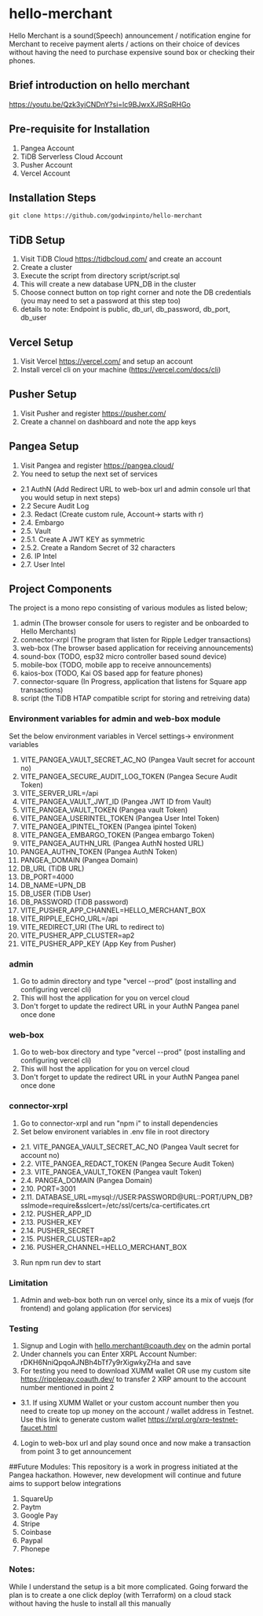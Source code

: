 # hello-merchant
Hello Merchant is a sound(Speech) announcement / notification engine for Merchant to receive payment alerts / actions on their choice of devices without having the need to purchase expensive sound box or checking their phones.

## Brief introduction on hello merchant
https://youtu.be/Qzk3yiCNDnY?si=lc9BJwxXJRSqRHGo

## Pre-requisite for Installation
1. Pangea Account
2. TiDB Serverless Cloud Account
2. Pusher Account
3. Vercel Account

## Installation Steps
```
git clone https://github.com/godwinpinto/hello-merchant
```

## TiDB Setup
1. Visit TiDB Cloud https://tidbcloud.com/ and create an account
2. Create a cluster
3. Execute the script from directory script/script.sql
4. This will create a new database UPN_DB in the cluster
5. Choose connect button on top right corner and note the DB credentials (you may need to set a password at this step too)
6. details to note: Endpoint is public, db_url, db_password, db_port, db_user

## Vercel Setup
1. Visit Vercel https://vercel.com/ and setup an account
2. Install vercel cli on your machine (https://vercel.com/docs/cli)


## Pusher Setup
1. Visit Pusher and register https://pusher.com/
2. Create a channel on dashboard and note the app keys

## Pangea Setup
1. Visit Pangea and register https://pangea.cloud/
2. You need to setup the next set of services
  - 2.1 AuthN (Add Redirect URL to web-box url and admin console url that you would setup in next steps)
  - 2.2 Secure Audit Log
  - 2.3. Redact (Create custom rule, Account-> starts with r)
  - 2.4. Embargo
  - 2.5. Vault
  - 2.5.1. Create A JWT KEY as symmetric
  - 2.5.2. Create a Random Secret of 32 characters
  - 2.6. IP Intel
  - 2.7. User Intel


## Project Components
The project is a mono repo consisting of various modules as listed below;
1. admin (The browser console for users to register and be onboarded to Hello Merchants)
2. connector-xrpl (The program that listen for Ripple Ledger transactions)
3. web-box (The browser based application for receiving announcements)
4. sound-box (TODO, esp32 micro controller based sound device)
5. mobile-box (TODO, mobile app to receive announcements)
6. kaios-box (TODO, Kai OS based app for feature phones)
7. connector-square (In Progress, application that listens for Square app transactions)
8. script (the TiDB HTAP compatible script for storing and retreiving data)

### Environment variables for admin and web-box module
Set the below environment variables in Vercel settings-> environment variables
1. VITE_PANGEA_VAULT_SECRET_AC_NO  (Pangea Vault secret for account no)
2. VITE_PANGEA_SECURE_AUDIT_LOG_TOKEN  (Pangea Secure Audit Token)
3. VITE_SERVER_URL=/api
4. VITE_PANGEA_VAULT_JWT_ID  (Pangea JWT ID from Vault)
5. VITE_PANGEA_VAULT_TOKEN  (Pangea vault Token)
6. VITE_PANGEA_USERINTEL_TOKEN  (Pangea User Intel Token)
7. VITE_PANGEA_IPINTEL_TOKEN  (Pangea ipintel Token)
8. VITE_PANGEA_EMBARGO_TOKEN  (Pangea embargo Token)
9. VITE_PANGEA_AUTHN_URL  (Pangea AuthN hosted URL)
10. PANGEA_AUTHN_TOKEN (Pangea AuthN Token)
11. PANGEA_DOMAIN  (Pangea Domain)
12. DB_URL (TiDB URL)
13. DB_PORT=4000
14. DB_NAME=UPN_DB
15. DB_USER (TiDB User)
16. DB_PASSWORD (TiDB password)
17. VITE_PUSHER_APP_CHANNEL=HELLO_MERCHANT_BOX
18. VITE_RIPPLE_ECHO_URL=/api
19. VITE_REDIRECT_URI (The URL to redirect to)
20. VITE_PUSHER_APP_CLUSTER=ap2
21. VITE_PUSHER_APP_KEY (App Key from Pusher)

### admin
1. Go to admin directory and type "vercel --prod" (post installing and configuring vercel cli)
2. This will host the application for you on vercel cloud
3. Don't forget to update the redirect URL in your AuthN Pangea panel once done

### web-box
1. Go to web-box directory and type "vercel --prod" (post installing and configuring vercel cli)
2. This will host the application for you on vercel cloud
3. Don't forget to update the redirect URL in your AuthN Pangea panel once done

### connector-xrpl
1. Go to connector-xrpl and run "npm i" to install dependencies
2. Set below environent variables in .env file in root directory
  - 2.1. VITE_PANGEA_VAULT_SECRET_AC_NO  (Pangea Vault secret for account no)
  - 2.2. VITE_PANGEA_REDACT_TOKEN  (Pangea Secure Audit Token)
  - 2.3. VITE_PANGEA_VAULT_TOKEN  (Pangea vault Token)
  - 2.4. PANGEA_DOMAIN  (Pangea Domain)
  - 2.10. PORT=3001
  - 2.11. DATABASE_URL=mysql://USER:PASSWORD@URL::PORT/UPN_DB?sslmode=require&sslcert=/etc/ssl/certs/ca-certificates.crt
  - 2.12. PUSHER_APP_ID
  - 2.13. PUSHER_KEY
  - 2.14. PUSHER_SECRET
  - 2.15. PUSHER_CLUSTER=ap2
  - 2.16. PUSHER_CHANNEL=HELLO_MERCHANT_BOX
3. Run npm run dev to start

### Limitation
1. Admin and web-box both run on vercel only, since its a mix of vuejs (for frontend) and golang application (for services)

### Testing
1. Signup and Login with hello.merchant@coauth.dev on the admin portal
2. Under channels you can Enter XRPL Account Number: rDKH6NniQpqoAJNBh4bTf7y9rXigwkyZHa and save
3. For testing you need to download XUMM wallet OR use my custom site https://ripplepay.coauth.dev/ to transfer 2 XRP amount to the account number mentioned in point 2
  - 3.1. If using XUMM Wallet or your custom account number then you need to create top up money on the account / wallet address in Testnet. Use this link to generate custom wallet https://xrpl.org/xrp-testnet-faucet.html  
4. Login to web-box url and play sound once and now make a transaction from point 3 to get announcement

##Future Modules:
This repository is a work in progress initiated at the Pangea hackathon. However, new development will continue and future aims to support below integrations
1. SquareUp
2. Paytm
3. Google Pay
4. Stripe
5. Coinbase
6. Paypal
7. Phonepe

### Notes:
While I understand the setup is a bit more complicated. Going forward the plan is to create a one click deploy (with Terraform) on a cloud stack without having the husle to install all this manually 











